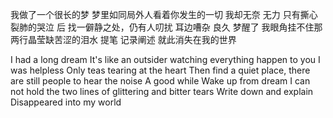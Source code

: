 
我做了一个很长的梦
梦里如同局外人看着你发生的一切
我却无奈 无力
只有撕心裂肺的哭泣
后 找一僻静之处，仍有人叨扰 耳边嘈杂
良久
梦醒了
我眼角挂不住那两行晶莹缺苦涩的泪水
提笔 记录阐述
就此消失在我的世界

I had a long dream
It's like an outsider watching everything happen to you
I was helpless
Only teas tearing at the heart
Then find a quiet place, there are still people to hear the noise
A good while
Wake up from dream
I can not hold the two lines of glittering and bitter tears
Write down and explain
Disappeared into my world
